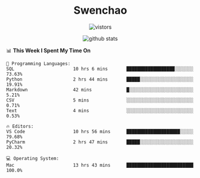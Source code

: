 <h1 align="center">Swenchao</h3>

<p align="center">
  <img src="https://visitor-badge.glitch.me/badge?page_id=Swenchao" alt="vistors" />
</p>

<p align="center">
  <img src="https://github-readme-stats.vercel.app/api?username=Swenchao&count_private=true&show_icons=true&theme=vue-dark&hide_title=true" alt="github stats" />
</p>

<!--START_SECTION:waka-->
📊 **This Week I Spent My Time On** 

```text
💬 Programming Languages: 
SQL                      10 hrs 6 mins       ██████████████████░░░░░░░   73.63% 
Python                   2 hrs 44 mins       █████░░░░░░░░░░░░░░░░░░░░   19.91% 
Markdown                 42 mins             █░░░░░░░░░░░░░░░░░░░░░░░░   5.21% 
CSV                      5 mins              ░░░░░░░░░░░░░░░░░░░░░░░░░   0.71% 
Text                     4 mins              ░░░░░░░░░░░░░░░░░░░░░░░░░   0.53%

🔥 Editors: 
VS Code                  10 hrs 56 mins      ████████████████████░░░░░   79.68% 
PyCharm                  2 hrs 47 mins       █████░░░░░░░░░░░░░░░░░░░░   20.32%

💻 Operating System: 
Mac                      13 hrs 43 mins      █████████████████████████   100.0%

```


<!--END_SECTION:waka-->
